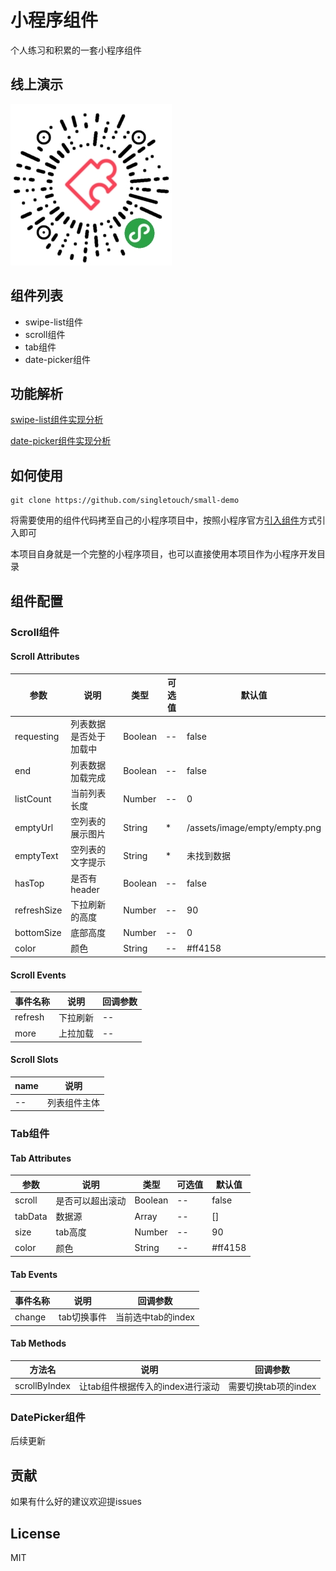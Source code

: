 # 小程序组件

个人练习和积累的一套小程序组件

## 线上演示

![微信小程序组件](./assets/image/code.jpg)

## 组件列表 

- swipe-list组件
- scroll组件
- tab组件
- date-picker组件

## 功能解析

[swipe-list组件实现分析](https://www.cnblogs.com/haha1212/p/11184595.html)

[date-picker组件实现分析](https://www.cnblogs.com/haha1212/p/11191035.html)

## 如何使用

```
git clone https://github.com/singletouch/small-demo
```

将需要使用的组件代码拷至自己的小程序项目中，按照小程序官方[引入组件](https://developers.weixin.qq.com/miniprogram/dev/framework/custom-component)方式引入即可

本项目自身就是一个完整的小程序项目，也可以直接使用本项目作为小程序开发目录

## 组件配置

### Scroll组件

#### Scroll Attributes

| 参数 | 说明 | 类型 | 可选值 | 默认值 |
| --- | --- | --- | --- | --- |
| requesting | 列表数据是否处于加载中 | Boolean | -- | false |
| end | 列表数据加载完成 | Boolean | -- | false |
| listCount | 当前列表长度 | Number | -- | 0 |
| emptyUrl | 空列表的展示图片 | String | * | /assets/image/empty/empty.png |
| emptyText | 空列表的文字提示 | String | * | 未找到数据 |
| hasTop | 是否有header | Boolean | -- | false |
| refreshSize | 下拉刷新的高度 | Number | -- | 90 |
| bottomSize | 底部高度 | Number | -- | 0 |
| color | 颜色 | String | -- | #ff4158 |

#### Scroll Events

| 事件名称 | 说明 | 回调参数 |
| --- | --- | --- |
| refresh | 下拉刷新 | -- |
| more | 上拉加载 | -- |

#### Scroll Slots

| name | 说明 |
| --- | --- |
| -- | 列表组件主体 |

### Tab组件

#### Tab Attributes

| 参数 | 说明 | 类型 | 可选值 | 默认值 |
| --- | --- | --- | --- | --- |
| scroll | 是否可以超出滚动 | Boolean | -- | false |
| tabData | 数据源 | Array | -- | [] |
| size | tab高度 | Number | -- | 90 |
| color | 颜色 | String | -- | #ff4158 |

#### Tab Events

| 事件名称 | 说明 | 回调参数 |
| --- | --- | --- |
| change | tab切换事件 | 当前选中tab的index |

#### Tab Methods

| 方法名 | 说明 | 回调参数 |
| --- | --- | --- |
| scrollByIndex | 让tab组件根据传入的index进行滚动 | 需要切换tab项的index |

### DatePicker组件

后续更新

## 贡献

如果有什么好的建议欢迎提issues

## License

MIT

